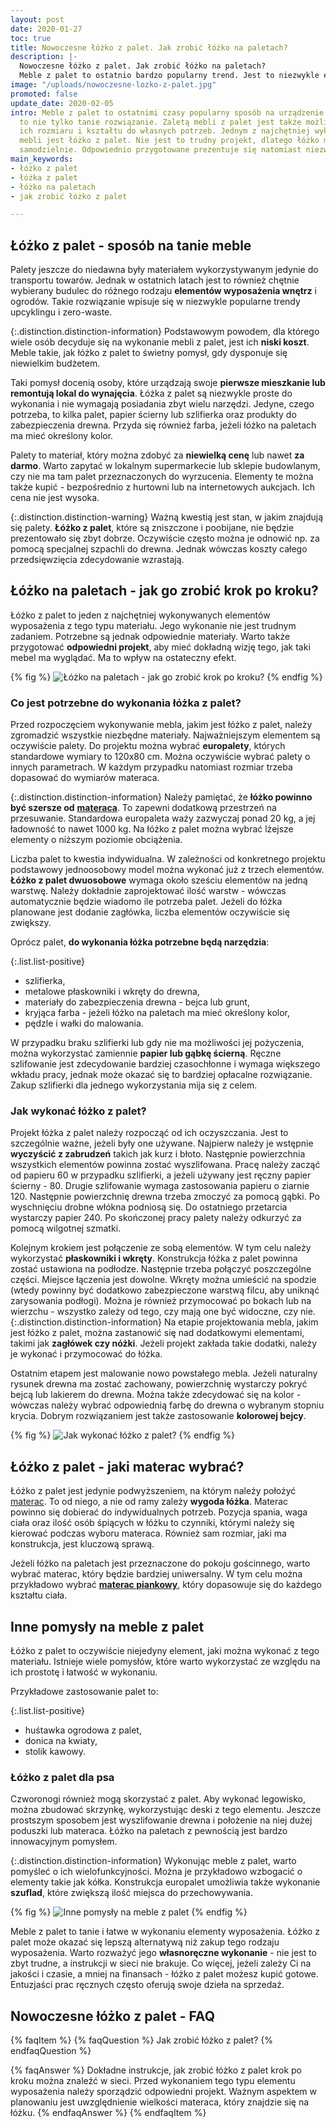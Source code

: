```yaml
---
layout: post
date: 2020-01-27
toc: true
title: Nowoczesne łóżko z palet. Jak zrobić łóżko na paletach?
description: |-
  Nowoczesne łóżko z palet. Jak zrobić łóżko na paletach?
  Meble z palet to ostatnio bardzo popularny trend. Jest to niezwykle ekologiczny sposób na stylowe i tanie wyposażenie. Ciekawym pomysłem jest łóżko z palet.
image: "/uploads/nowoczesne-lozko-z-palet.jpg"
promoted: false
update_date: 2020-02-05
intro: Meble z palet to ostatnimi czasy popularny sposób na urządzenie wnętrz. Jest
  to nie tylko tanie rozwiązanie. Zaletą mebli z palet jest także możliwość dostosowania
  ich rozmiaru i kształtu do własnych potrzeb. Jednym z najchętniej wykorzystywanych
  mebli jest łóżko z palet. Nie jest to trudny projekt, dlatego łóżko można wykonać
  samodzielnie. Odpowiednio przygotowane prezentuje się natomiast niezwykle efektownie.
main_keywords:
- łóżko z palet
- łóżka z palet
- łóżko na paletach
- jak zrobić łóżko z palet

---
```

## Łóżko z palet - sposób na tanie meble

Palety jeszcze do niedawna były materiałem wykorzystywanym jedynie do transportu towarów. Jednak w ostatnich latach jest to również chętnie wybierany budulec do różnego rodzaju **elementów wyposażenia wnętrz** i ogrodów. Takie rozwiązanie wpisuje się w niezwykle popularne trendy upcyklingu i zero-waste.

{:.distinction.distinction-information}
Podstawowym powodem, dla którego wiele osób decyduje się na wykonanie mebli z palet, jest ich **niski koszt**. Meble takie, jak łóżko z palet to świetny pomysł, gdy dysponuje się niewielkim budżetem.

Taki pomysł docenią osoby, które urządzają swoje **pierwsze mieszkanie lub remontują lokal do wynajęcia**. Łóżka z palet są niezwykle proste do wykonania i nie wymagają posiadania zbyt wielu narzędzi. Jedyne, czego potrzeba, to kilka palet, papier ścierny lub szlifierka oraz produkty do zabezpieczenia drewna. Przyda się również farba, jeżeli łóżko na paletach ma mieć określony kolor.

Palety to materiał, który można zdobyć za **niewielką cenę** lub nawet **za darmo**. Warto zapytać w lokalnym supermarkecie lub sklepie budowlanym, czy nie ma tam palet przeznaczonych do wyrzucenia. Elementy te można także kupić - bezpośrednio z hurtowni lub na internetowych aukcjach. Ich cena nie jest wysoka.

{:.distinction.distinction-warning}
Ważną kwestią jest stan, w jakim znajdują się palety. **Łóżko z palet**, które są zniszczone i poobijane, nie będzie prezentowało się zbyt dobrze. Oczywiście często można je odnowić np. za pomocą specjalnej szpachli do drewna. Jednak wówczas koszty całego przedsięwzięcia zdecydowanie wzrastają.

## Łóżko na paletach - jak go zrobić krok po kroku?

Łóżko z palet to jeden z najchętniej wykonywanych elementów wyposażenia z tego typu materiału. Jego wykonanie nie jest trudnym zadaniem. Potrzebne są jednak odpowiednie materiały. Warto także przygotować **odpowiedni projekt**, aby mieć dokładną wizję tego, jak taki mebel ma wyglądać. Ma to wpływ na ostateczny efekt.

{% fig %}
![Łóżko na paletach - jak go zrobić krok po kroku?](/uploads/lozko-na-paletach-jak-go-zrobic-krok-po-kroku.jpg "Łóżko na paletach - jak go zrobić krok po kroku?")
{% endfig %}

### Co jest potrzebne do wykonania łóżka z palet?

Przed rozpoczęciem wykonywanie mebla, jakim jest łóżko z palet, należy zgromadzić wszystkie niezbędne materiały. Najważniejszym elementem są oczywiście palety. Do projektu można wybrać **europalety**, których standardowe wymiary to 120x80 cm. Można oczywiście wybrać palety o innych parametrach. W każdym przypadku natomiast rozmiar trzeba dopasować do wymiarów materaca.

{:.distinction.distinction-information}
Należy pamiętać, że **łóżko powinno być szersze od** [**materaca**](https://treehouse.co/pl/recenzje/najlepsze-materace.html). To zapewni dodatkową przestrzeń na przesuwanie. Standardowa europaleta waży zazwyczaj ponad 20 kg, a jej ładowność to nawet 1000 kg. Na łóżko z palet można wybrać lżejsze elementy o niższym poziomie obciążenia.

Liczba palet to kwestia indywidualna. W zależności od konkretnego projektu podstawowy jednoosobowy model można wykonać już z trzech elementów. **Łóżko z palet dwuosobowe** wymaga około sześciu elementów na jedną warstwę. Należy dokładnie zaprojektować ilość warstw - wówczas automatycznie będzie wiadomo ile potrzeba palet. Jeżeli do łóżka planowane jest dodanie zagłówka, liczba elementów oczywiście się zwiększy.

Oprócz palet, **do wykonania łóżka potrzebne będą narzędzia**:

{:.list.list-positive}

* szlifierka,
* metalowe płaskowniki i wkręty do drewna,
* materiały do zabezpieczenia drewna - bejca lub grunt,
* kryjąca farba - jeżeli łóżko na paletach ma mieć określony kolor,
* pędzle i wałki do malowania.

W przypadku braku szlifierki lub gdy nie ma możliwości jej pożyczenia, można wykorzystać zamiennie **papier lub gąbkę ścierną**. Ręczne szlifowanie jest zdecydowanie bardziej czasochłonne i wymaga większego wkładu pracy, jednak może okazać się to bardziej opłacalne rozwiązanie. Zakup szlifierki dla jednego wykorzystania mija się z celem.

### Jak wykonać łóżko z palet?

Projekt łóżka z palet należy rozpocząć od ich oczyszczania. Jest to szczególnie ważne, jeżeli były one używane. Najpierw należy je wstępnie **wyczyścić z zabrudzeń** takich jak kurz i błoto. Następnie powierzchnia wszystkich elementów powinna zostać wyszlifowana. Pracę należy zacząć od papieru 60 w przypadku szlifierki, a jeżeli używany jest ręczny papier ścierny - 80. Drugie szlifowanie wymaga zastosowania papieru o ziarnie 120. Następnie powierzchnię drewna trzeba zmoczyć za pomocą gąbki. Po wyschnięciu drobne włókna podniosą się. Do ostatniego przetarcia wystarczy papier 240. Po skończonej pracy palety należy odkurzyć za pomocą wilgotnej szmatki.

Kolejnym krokiem jest połączenie ze sobą elementów. W tym celu należy wykorzystać **płaskowniki i wkręty**. Konstrukcja łóżka z palet powinna zostać ustawiona na podłodze. Następnie trzeba połączyć poszczególne części. Miejsce łączenia jest dowolne. Wkręty można umieścić na spodzie (wtedy powinny być dodatkowo zabezpieczone warstwą filcu, aby uniknąć zarysowania podłogi). Można je również przymocować po bokach lub na wierzchu - wszystko zależy od tego, czy mają one być widoczne, czy nie.
{:.distinction.distinction-information}
Na etapie projektowania mebla, jakim jest łóżko z palet, można zastanowić się nad dodatkowymi elementami, takimi jak **zagłówek czy nóżki**. Jeżeli projekt zakłada takie dodatki, należy je wykonać i przymocować do łóżka.

Ostatnim etapem jest malowanie nowo powstałego mebla. Jeżeli naturalny rysunek drewna ma zostać zachowany, powierzchnię wystarczy pokryć bejcą lub lakierem do drewna. Można także zdecydować się na kolor - wówczas należy wybrać odpowiednią farbę do drewna o wybranym stopniu krycia. Dobrym rozwiązaniem jest także zastosowanie **kolorowej bejcy**.

{% fig %}
![Jak wykonać łóżko z palet?](/uploads/jak-wykonac-lozko-z-palet.jpg "Jak wykonać łóżko z palet?")
{% endfig %}

## Łóżko z palet - jaki materac wybrać?

Łóżko z palet jest jedynie podwyższeniem, na którym należy położyć [materac](https://treehouse.co/pl/recenzje/najlepsze-materace.html "Najlepsze materace"). To od niego, a nie od ramy zależy **wygoda łóżka**. Materac powinno się dobierać do indywidualnych potrzeb. Pozycja spania, waga ciała oraz ilość osób śpiących w łóżku to czynniki, którymi należy się kierować podczas wyboru materaca. Również sam rozmiar, jaki ma konstrukcja, jest kluczową sprawą.

Jeżeli łóżko na paletach jest przeznaczone do pokoju gościnnego, warto wybrać materac, który będzie bardziej uniwersalny. W tym celu można przykładowo wybrać [**materac piankowy**](https://treehouse.co/pl/recenzje/najlepsze-materace/piankowe.html "Najlepsze materace piankowe"), który dopasowuje się do każdego kształtu ciała.

## Inne pomysły na meble z palet

Łóżko z palet to oczywiście niejedyny element, jaki można wykonać z tego materiału. Istnieje wiele pomysłów, które warto wykorzystać ze względu na ich prostotę i łatwość w wykonaniu.

Przykładowe zastosowanie palet to:

{:.list.list-positive}

* huśtawka ogrodowa z palet,
* donica na kwiaty,
* stolik kawowy.

### Łóżko z palet dla psa

Czworonogi również mogą skorzystać z palet. Aby wykonać legowisko, można zbudować skrzynkę, wykorzystując deski z tego elementu. Jeszcze prostszym sposobem jest wyszlifowanie drewna i położenie na niej dużej poduszki lub materaca. Łóżko na paletach z pewnością jest bardzo innowacyjnym pomysłem.

{:.distinction.distinction-information}
Wykonując meble z palet, warto pomyśleć o ich wielofunkcyjności. Można je przykładowo wzbogacić o elementy takie jak kółka. Konstrukcja europalet umożliwia także wykonanie **szuflad**, które zwiększą ilość miejsca do przechowywania.

{% fig %}
![Inne pomysły na meble z palet](/uploads/inne-pomysly-na-meble-z-palet.jpg "Inne pomysły na meble z palet")
{% endfig %}

Meble z palet to tanie i łatwe w wykonaniu elementy wyposażenia. Łóżko z palet może okazać się lepszą alternatywą niż zakup tego rodzaju wyposażenia. Warto rozważyć jego **własnoręczne wykonanie** - nie jest to zbyt trudne, a instrukcji w sieci nie brakuje. Co więcej, jeżeli zależy Ci na jakości i czasie, a mniej na finansach - łóżko z palet możesz kupić gotowe. Entuzjaści prac ręcznych często oferują swoje dzieła na sprzedaż.

## Nowoczesne łóżko z palet - FAQ

{% faqItem %}
{% faqQuestion %}
Jak zrobić łóżko z palet?
{% endfaqQuestion %}

{% faqAnswer %}
Dokładne instrukcje, jak zrobić łóżko z palet krok po kroku można znaleźć w sieci. Przed wykonaniem tego typu elementu wyposażenia należy sporządzić odpowiedni projekt. Ważnym aspektem w planowaniu jest uwzględnienie wielkości materaca, który znajdzie się na łóżku.
{% endfaqAnswer %}
{% endfaqItem %}